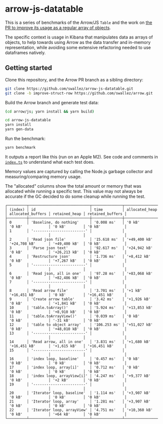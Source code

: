 # arrow-js-datatable

This is a series of benchmarks of the Arrow/JS `Table` and the work on [the PR to improve its usage as a regular array of objects](https://github.com/apache/arrow/pull/44247).

The specific context is usage in Kibana that manipulates data as arrays of objects, to help towards using Arrow as the data transfer and in-memory representation, while avoiding some extensive refactoring needed to use dataframes natively.

## Getting started

Clone this repository, and the Arrow PR branch as a sibling directory:

```bash
git clone https://github.com/swallez/arrow-js-datatable.git
git clone -b improve-struct-row https://github.com/swallez/arrow.git
```

Build the Arrow branch and generate test data:

```bash
(cd arrow/js; yarn install && yarn build)

cd arrow-js-datatable
yarn install
yarn gen-data
```

Run the benchmark:

```bash
yarn benchmark
```

It outputs a report like this (run on an Apple M2). See code and comments in [`index.ts`](index.ts) to understand what each test does.

Memory values are captured by calling the Node.js garbage collector and measuring/comparing memory usage.

The "allocated" columns show the total amount or memory that was allocated while running a specific test. This value may not always be accurate if the GC decided to do some cleanup while running the test.

```
┌─────────┬────────────────────────────┬──────────────┬────────────────┬───────────────────┬───────────────┬──────────────────┐
│ (index) │ id                         │ time         │ allocated_heap │ allocated_buffers │ retained_heap │ retained_buffers │
├─────────┼────────────────────────────┼──────────────┼────────────────┼───────────────────┼───────────────┼──────────────────┤
│ 0       │ 'Baseline, do nothing'     │ '0.008 ms'   │ '0 kB'         │ '0 kB'            │ '0 kB'        │ '0 kB'           │
│ 1       │ '------------------------' │              │                │                   │               │                  │
│ 2       │ 'Read json file'           │ '15.618 ms'  │ '+49,400 kB'   │ '+24,708 kB'      │ '+49,400 kB'  │ '0 kB'           │
│ 3       │ 'Parse json text'          │ '92.617 ms'  │ '+24,942 kB'   │ '0 kB'            │ '+26,213 kB'  │ '0 kB'           │
│ 4       │ 'Restructure json'         │ '1.736 ms'   │ '+8,412 kB'    │ '0 kB'            │ '+7,267 kB'   │ '0 kB'           │
│ 5       │ '------------------------' │              │                │                   │               │                  │
│ 6       │ 'Read json, all in one'    │ '97.28 ms'   │ '+83,068 kB'   │ '0 kB'            │ '+82,486 kB'  │ '0 kB'           │
│ 7       │ '------------------------' │              │                │                   │               │                  │
│ 8       │ 'Read arrow file'          │ '3.701 ms'   │ '+1 kB'        │ '+16,451 kB'      │ '0 kB'        │ '+16,451 kB'     │
│ 9       │ 'Create arrow table'       │ '3.42 ms'    │ '+1,926 kB'    │ '0 kB'            │ '+1,841 kB'   │ '0 kB'           │
│ 10      │ 'table.toArray()'          │ '5.924 ms'   │ '+13,853 kB'   │ '0 kB'            │ '+8,910 kB'   │ '0 kB'           │
│ 11      │ 'table.toArrayView()'      │ '0.039 ms'   │ '0 kB'         │ '0 kB'            │ '-31 kB'      │ '0 kB'           │
│ 12      │ 'table to object array'    │ '106.253 ms' │ '+51,027 kB'   │ '0 kB'            │ '+48,010 kB'  │ '0 kB'           │
│ 13      │ '------------------------' │              │                │                   │               │                  │
│ 14      │ 'Read arrow, all in one'   │ '3.831 ms'   │ '+1,680 kB'    │ '+16,451 kB'      │ '+1,615 kB'   │ '+16,451 kB'     │
│ 15      │ '------------------------' │              │                │                   │               │                  │
│ 16      │ 'index loop, baseline'     │ '0.457 ms'   │ '0 kB'         │ '0 kB'            │ '0 kB'        │ '0 kB'           │
│ 17      │ 'index loop, array[i]'     │ '0.712 ms'   │ '0 kB'         │ '0 kB'            │ '0 kB'        │ '0 kB'           │
│ 18      │ 'index loop, arrayView[i]' │ '4.247 ms'   │ '+9,377 kB'    │ '0 kB'            │ '+2 kB'       │ '0 kB'           │
│ 19      │ '------------------------' │              │                │                   │               │                  │
│ 20      │ 'Iterator loop, baseline'  │ '1.114 ms'   │ '+3,907 kB'    │ '0 kB'            │ '0 kB'        │ '0 kB'           │
│ 21      │ 'Iterator loop, array'     │ '1.281 ms'   │ '+3,907 kB'    │ '0 kB'            │ '0 kB'        │ '0 kB'           │
│ 22      │ 'Iterator loop, arrayView' │ '4.751 ms'   │ '+10,360 kB'   │ '0 kB'            │ '+64 kB'      │ '0 kB'           │
└─────────┴────────────────────────────┴──────────────┴────────────────┴───────────────────┴───────────────┴──────────────────┘
```
